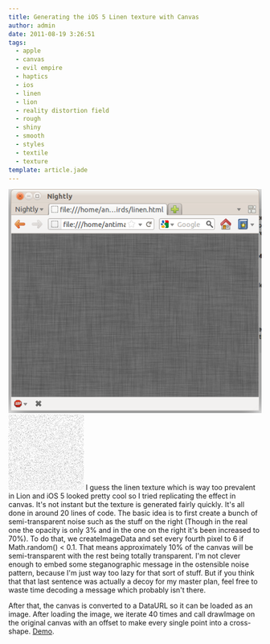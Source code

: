 ```yaml
---
title: Generating the iOS 5 Linen texture with Canvas
author: admin
date: 2011-08-19 3:26:51
tags: 
  - apple
  - canvas
  - evil empire
  - haptics
  - ios
  - linen
  - lion
  - reality distortion field
  - rough
  - shiny
  - smooth
  - styles
  - textile
  - texture
template: article.jade
---
```


[![](Screenshot.png "Screenshot")](http://antimatter15.com/misc/linen.html)
![](noise-150x150.png "noise")
I guess the linen texture which is way too prevalent in Lion and iOS 5 looked pretty cool so I tried replicating the effect in canvas. It's not instant but the texture is generated fairly quickly. It's all done in around 20 lines of code. The basic idea is to first create a bunch of semi-transparent noise such as the stuff on the right (Though in the real one the opacity is only 3% and in the one on the right it's been increased to 70%). To do that, we createImageData and set every fourth pixel to 6 if Math.random() &lt; 0.1\. That means approximately 10% of the canvas will be semi-transparent with the rest being totally transparent. I'm not clever enough to embed some steganographic message in the ostensible noise pattern, because I'm just way too lazy for that sort of stuff. But if you think that that last sentence was actually a decoy for my master plan, feel free to waste time decoding a message which probably isn't there.

After that, the canvas is converted to a DataURL so it can be loaded as an image. After loading the image, we iterate 40 times and call drawImage on the original canvas with an offset to make every single point into a cross-shape. [Demo](http://antimatter15.com/misc/linen.html).
